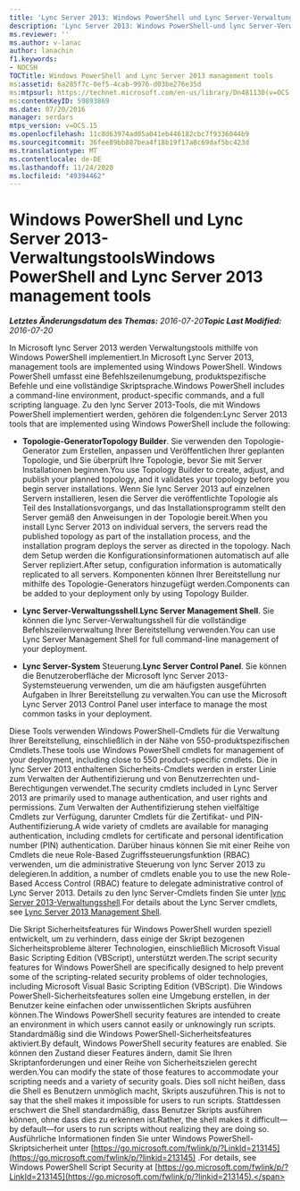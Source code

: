 ```yaml
---
title: 'Lync Server 2013: Windows PowerShell und Lync Server-Verwaltungstools'
description: 'Lync Server 2013: Windows PowerShell-und lync Server-Verwaltungstools.'
ms.reviewer: ''
ms.author: v-lanac
author: lanachin
f1.keywords:
- NOCSH
TOCTitle: Windows PowerShell and Lync Server 2013 management tools
ms:assetid: 6a285f7c-0ef5-4cab-9976-d03be276e35d
ms:mtpsurl: https://technet.microsoft.com/en-us/library/Dn481130(v=OCS.15)
ms:contentKeyID: 59893869
ms.date: 07/20/2016
manager: serdars
mtps_version: v=OCS.15
ms.openlocfilehash: 11c8d63974ad05a041eb446182cbc7f9336044b9
ms.sourcegitcommit: 36fee89bb887bea4f18b19f17a8c69daf5bc423d
ms.translationtype: MT
ms.contentlocale: de-DE
ms.lasthandoff: 11/24/2020
ms.locfileid: "49394462"
---
```

# <a name="windows-powershell-and-lync-server-2013-management-tools"></a><span data-ttu-id="45702-103">Windows PowerShell und Lync Server 2013-Verwaltungstools</span><span class="sxs-lookup"><span data-stu-id="45702-103">Windows PowerShell and Lync Server 2013 management tools</span></span>

<div data-xmlns="http://www.w3.org/1999/xhtml">

<div class="topic" data-xmlns="http://www.w3.org/1999/xhtml" data-msxsl="urn:schemas-microsoft-com:xslt" data-cs="https://msdn.microsoft.com/">

<div data-asp="https://msdn2.microsoft.com/asp">



</div>

<div id="mainSection">

<div id="mainBody"><span data-ttu-id="45702-104">

<span> </span></span><span class="sxs-lookup"><span data-stu-id="45702-104">

<span> </span></span></span>

<span data-ttu-id="45702-105">_**Letztes Änderungsdatum des Themas:** 2016-07-20_</span><span class="sxs-lookup"><span data-stu-id="45702-105">_**Topic Last Modified:** 2016-07-20_</span></span>

<span data-ttu-id="45702-106">In Microsoft lync Server 2013 werden Verwaltungstools mithilfe von Windows PowerShell implementiert.</span><span class="sxs-lookup"><span data-stu-id="45702-106">In Microsoft Lync Server 2013, management tools are implemented using Windows PowerShell.</span></span> <span data-ttu-id="45702-107">Windows PowerShell umfasst eine Befehlszeilenumgebung, produktspezifische Befehle und eine vollständige Skriptsprache.</span><span class="sxs-lookup"><span data-stu-id="45702-107">Windows PowerShell includes a command-line environment, product-specific commands, and a full scripting language.</span></span> <span data-ttu-id="45702-108">Zu den lync Server 2013-Tools, die mit Windows PowerShell implementiert werden, gehören die folgenden:</span><span class="sxs-lookup"><span data-stu-id="45702-108">Lync Server 2013 tools that are implemented using Windows PowerShell include the following:</span></span>

  - <span data-ttu-id="45702-109">**Topologie-Generator**</span><span class="sxs-lookup"><span data-stu-id="45702-109">**Topology Builder**.</span></span> <span data-ttu-id="45702-110">Sie verwenden den Topologie-Generator zum Erstellen, anpassen und Veröffentlichen Ihrer geplanten Topologie, und Sie überprüft Ihre Topologie, bevor Sie mit Server Installationen beginnen.</span><span class="sxs-lookup"><span data-stu-id="45702-110">You use Topology Builder to create, adjust, and publish your planned topology, and it validates your topology before you begin server installations.</span></span> <span data-ttu-id="45702-111">Wenn Sie lync Server 2013 auf einzelnen Servern installieren, lesen die Server die veröffentlichte Topologie als Teil des Installationsvorgangs, und das Installationsprogramm stellt den Server gemäß den Anweisungen in der Topologie bereit.</span><span class="sxs-lookup"><span data-stu-id="45702-111">When you install Lync Server 2013 on individual servers, the servers read the published topology as part of the installation process, and the installation program deploys the server as directed in the topology.</span></span> <span data-ttu-id="45702-112">Nach dem Setup werden die Konfigurationsinformationen automatisch auf alle Server repliziert.</span><span class="sxs-lookup"><span data-stu-id="45702-112">After setup, configuration information is automatically replicated to all servers.</span></span> <span data-ttu-id="45702-113">Komponenten können Ihrer Bereitstellung nur mithilfe des Topologie-Generators hinzugefügt werden.</span><span class="sxs-lookup"><span data-stu-id="45702-113">Components can be added to your deployment only by using Topology Builder.</span></span>

  - <span data-ttu-id="45702-114">**Lync Server-Verwaltungsshell**.</span><span class="sxs-lookup"><span data-stu-id="45702-114">**Lync Server Management Shell**.</span></span> <span data-ttu-id="45702-115">Sie können die lync Server-Verwaltungsshell für die vollständige Befehlszeilenverwaltung Ihrer Bereitstellung verwenden.</span><span class="sxs-lookup"><span data-stu-id="45702-115">You can use Lync Server Management Shell for full command-line management of your deployment.</span></span>

  - <span data-ttu-id="45702-116">**Lync Server-System** Steuerung.</span><span class="sxs-lookup"><span data-stu-id="45702-116">**Lync Server Control Panel**.</span></span> <span data-ttu-id="45702-117">Sie können die Benutzeroberfläche der Microsoft lync Server 2013-Systemsteuerung verwenden, um die am häufigsten ausgeführten Aufgaben in Ihrer Bereitstellung zu verwalten.</span><span class="sxs-lookup"><span data-stu-id="45702-117">You can use the Microsoft Lync Server 2013 Control Panel user interface to manage the most common tasks in your deployment.</span></span>

<span data-ttu-id="45702-118">Diese Tools verwenden Windows PowerShell-Cmdlets für die Verwaltung Ihrer Bereitstellung, einschließlich in der Nähe von 550-produktspezifischen Cmdlets.</span><span class="sxs-lookup"><span data-stu-id="45702-118">These tools use Windows PowerShell cmdlets for management of your deployment, including close to 550 product-specific cmdlets.</span></span> <span data-ttu-id="45702-119">Die in lync Server 2013 enthaltenen Sicherheits-Cmdlets werden in erster Linie zum Verwalten der Authentifizierung und von Benutzerrechten und-Berechtigungen verwendet.</span><span class="sxs-lookup"><span data-stu-id="45702-119">The security cmdlets included in Lync Server 2013 are primarily used to manage authentication, and user rights and permissions.</span></span> <span data-ttu-id="45702-120">Zum Verwalten der Authentifizierung stehen vielfältige Cmdlets zur Verfügung, darunter Cmdlets für die Zertifikat- und PIN-Authentifizierung.</span><span class="sxs-lookup"><span data-stu-id="45702-120">A wide variety of cmdlets are available for managing authentication, including cmdlets for certificate and personal identification number (PIN) authentication.</span></span> <span data-ttu-id="45702-121">Darüber hinaus können Sie mit einer Reihe von Cmdlets die neue Role-Based Zugriffssteuerungsfunktion (RBAC) verwenden, um die administrative Steuerung von lync Server 2013 zu delegieren.</span><span class="sxs-lookup"><span data-stu-id="45702-121">In addition, a number of cmdlets enable you to use the new Role-Based Access Control (RBAC) feature to delegate administrative control of Lync Server 2013.</span></span> <span data-ttu-id="45702-122">Details zu den lync Server-Cmdlets finden Sie unter [lync Server 2013-Verwaltungsshell](lync-server-2013-lync-server-management-shell.md).</span><span class="sxs-lookup"><span data-stu-id="45702-122">For details about the Lync Server cmdlets, see [Lync Server 2013 Management Shell](lync-server-2013-lync-server-management-shell.md).</span></span>

<span data-ttu-id="45702-123">Die Skript Sicherheitsfeatures für Windows PowerShell wurden speziell entwickelt, um zu verhindern, dass einige der Skript bezogenen Sicherheitsprobleme älterer Technologien, einschließlich Microsoft Visual Basic Scripting Edition (VBScript), unterstützt werden.</span><span class="sxs-lookup"><span data-stu-id="45702-123">The script security features for Windows PowerShell are specifically designed to help prevent some of the scripting-related security problems of older technologies, including Microsoft Visual Basic Scripting Edition (VBScript).</span></span> <span data-ttu-id="45702-124">Die Windows PowerShell-Sicherheitsfeatures sollen eine Umgebung erstellen, in der Benutzer keine einfachen oder unwissentlichen Skripts ausführen können.</span><span class="sxs-lookup"><span data-stu-id="45702-124">The Windows PowerShell security features are intended to create an environment in which users cannot easily or unknowingly run scripts.</span></span> <span data-ttu-id="45702-125">Standardmäßig sind die Windows PowerShell-Sicherheitsfeatures aktiviert.</span><span class="sxs-lookup"><span data-stu-id="45702-125">By default, Windows PowerShell security features are enabled.</span></span> <span data-ttu-id="45702-126">Sie können den Zustand dieser Features ändern, damit Sie Ihren Skriptanforderungen und einer Reihe von Sicherheitszielen gerecht werden.</span><span class="sxs-lookup"><span data-stu-id="45702-126">You can modify the state of those features to accommodate your scripting needs and a variety of security goals.</span></span> <span data-ttu-id="45702-127">Dies soll nicht heißen, dass die Shell es Benutzern unmöglich macht, Skripts auszuführen.</span><span class="sxs-lookup"><span data-stu-id="45702-127">This is not to say that the shell makes it impossible for users to run scripts.</span></span> <span data-ttu-id="45702-128">Stattdessen erschwert die Shell standardmäßig, dass Benutzer Skripts ausführen können, ohne dass dies zu erkennen ist.</span><span class="sxs-lookup"><span data-stu-id="45702-128">Rather, the shell makes it difficult—by default—for users to run scripts without realizing they are doing so.</span></span> <span data-ttu-id="45702-129">Ausführliche Informationen finden Sie unter Windows PowerShell-Skriptsicherheit unter [https://go.microsoft.com/fwlink/p/?LinkId=213145](https://go.microsoft.com/fwlink/p/?linkid=213145) .</span><span class="sxs-lookup"><span data-stu-id="45702-129">For details, see Windows PowerShell Script Security at [https://go.microsoft.com/fwlink/p/?LinkId=213145](https://go.microsoft.com/fwlink/p/?linkid=213145).</span></span>

<span data-ttu-id="45702-130"></div>

<span> </span>

</div>

</div>

</span><span class="sxs-lookup"><span data-stu-id="45702-130"></div>

<span> </span>

</div>

</div>

</span></span></div>

